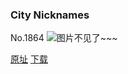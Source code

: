 ### City Nicknames
No.1864
![图片不见了~~~](https://imgs.xkcd.com/comics/city_nicknames.png)

[原址](https://xkcd.com//1864) [下载](https://imgs.xkcd.com/comics/city_nicknames.png)

